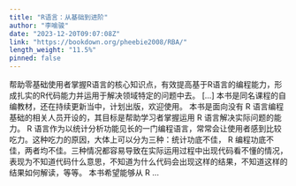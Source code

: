 ```yaml
---
title: "R语言：从基础到进阶"
author: "李喻骏"
date: "2023-12-20T09:07:08Z"
link: "https://bookdown.org/pheebie2008/RBA/"
length_weight: "11.5%"
pinned: false
---
```


帮助零基础使用者掌握R语言的核心知识点，有效提高基于R语言的编程能力，形成扎实的R代码能力并运用于解决领域特定的问题中去。 [...] 本书是同名课程的自编教材，还在持续更新当中，计划出版，欢迎使用。 本书是面向没有 R 语言编程基础的相关人员开设的，其目标是帮助学习者掌握运用 R 语言解决实际问题的能力。 R 语言作为以统计分析功能见长的一门编程语言，常常会让使用者感到比较吃力。这种吃力的原因，大体上可以分为三种：统计功底不佳， R 编程功底不佳，两者均不佳。三种情况都容易导致在实际运用过程中出现代码看不懂的情况，表现为不知道代码什么意思，不知道为什么代码会出现这样的结果，不知道这样的结果如何解读，等等。 本书希望能够从 R ...
